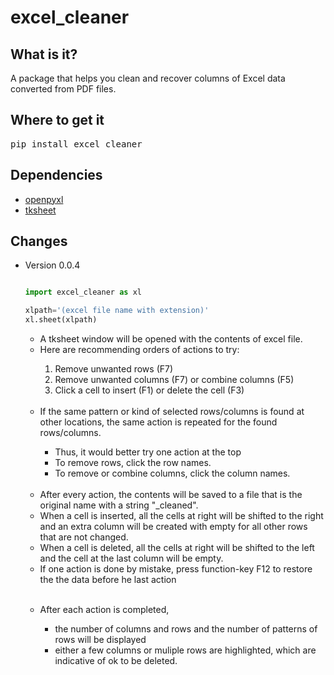 # excel_cleaner

## What is it?

A package that helps you clean and recover columns of Excel data converted from PDF files.

## Where to get it

<pre lang=sh>pip install excel_cleaner</pre>

## Dependencies

<ul><li><a href="https://openpyxl.readthedocs.io/en/stable/">openpyxl</a></li>
<li><a href="https://github.com/ragardner/tksheet">tksheet</a></li></ul>

## Changes
<ul>
<li>Version 0.0.4</li>

```python

import excel_cleaner as xl

xlpath='(excel file name with extension)'
xl.sheet(xlpath)

```

<ul><li>A tksheet window will be opened with the contents of excel file.</li>
<li>Here are recommending orders of actions to try:</li>
<ol><li>Remove unwanted rows (F7)</li>
<li>Remove unwanted columns (F7) or combine columns (F5)</li>
  <li>Click a cell to insert (F1) or delete the cell (F3)</li></ol>
<br>

<li>If the same pattern or kind of selected rows/columns is found at other locations, the same action is repeated for the found rows/columns.</li>
  <ul><li>Thus, it would better try one action at the top</li>
  <li>To remove rows, click the row names.</li>
    <li>To remove or combine columns, click the column names.</li></ul>
  <br>
<li>After every action, the contents will be saved to a file that is the original name with a string "_cleaned".</li>
<li>When a cell is inserted, all the cells at right will be shifted to the right and an extra column will be created with empty for all other rows that are not changed.</li>
<li>When a cell is deleted, all the cells at right will be shifted to the left and the cell at the last column will be empty.</li>
  <li>If one action is done by mistake, press function-key F12 to restore the the data before he last action</li></ul>
  <br>
<ul><li>After each action is completed,</li>
<ul><li>the number of columns and rows and the number of patterns of rows will be displayed</li>
<li>either a few columns or muliple rows are highlighted, which are indicative of ok to be deleted.</li></ul>
</ul>
</ul>
<br>
